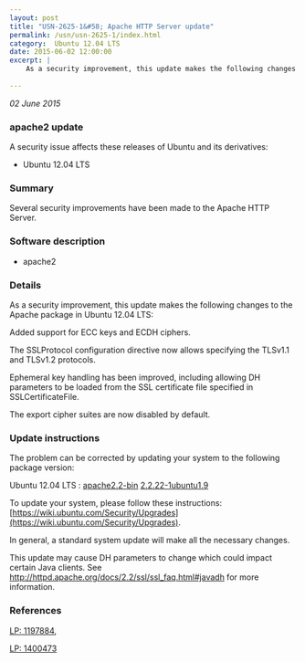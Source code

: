 ```yaml
---
layout: post
title: "USN-2625-1&#58; Apache HTTP Server update"
permalink: /usn/usn-2625-1/index.html
category:  Ubuntu 12.04 LTS
date: 2015-06-02 12:00:00
excerpt: |
    As a security improvement, this update makes the following changes to the Apache package in Ubuntu 12.04 LTS:
    
--- 
```

 
 

*02 June 2015*

### apache2 update

A security issue affects these releases of Ubuntu and its derivatives:

* Ubuntu 12.04 LTS

### Summary

Several security improvements have been made to the Apache HTTP Server. 

### Software description

* apache2 

### Details

As a security improvement, this update makes the following changes to the Apache package in Ubuntu 12.04 LTS:

Added support for ECC keys and ECDH ciphers.

The SSLProtocol configuration directive now allows specifying the TLSv1.1 and TLSv1.2 protocols.

Ephemeral key handling has been improved, including allowing DH parameters to be loaded from the SSL certificate file specified in SSLCertificateFile.

The export cipher suites are now disabled by default. 

### Update instructions

The problem can be corrected by updating your system to the following package version:

Ubuntu 12.04 LTS
 : [apache2.2-bin](https://launchpad.net/ubuntu/+source/apache2) <span> [2.2.22-1ubuntu1.9](https://launchpad.net/ubuntu/+source/apache2/2.2.22-1ubuntu1.9) </span> 

To update your system, please follow these instructions: [https://wiki.ubuntu.com/Security/Upgrades](https://wiki.ubuntu.com/Security/Upgrades).

In general, a standard system update will make all the necessary changes.

This update may cause DH parameters to change which could impact certain Java clients. See http://httpd.apache.org/docs/2.2/ssl/ssl_faq.html#javadh for more information. 

### References

 
 [LP: 1197884](https://launchpad.net/bugs/1197884), 

 [LP: 1400473](https://launchpad.net/bugs/1400473)
 


